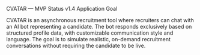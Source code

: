 CVATAR — MVP Status v1.4
Application Goal

CVATAR is an asynchronous recruitment tool where recruiters can chat with an AI bot representing a candidate. The bot responds exclusively based on structured profile data, with customizable communication style and language. The goal is to simulate realistic, on-demand recruitment conversations without requiring the candidate to be live.
